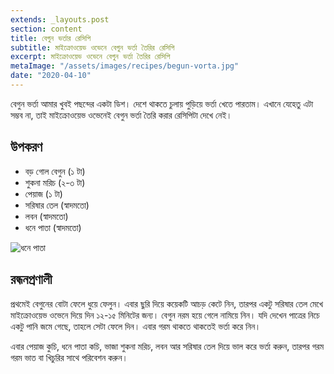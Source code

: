 ```yaml
---
extends: _layouts.post
section: content
title: বেগুন ভর্তার রেসিপি
subtitle: মাইক্রোওয়েভ ওভেনে বেগুন ভর্তা তৈরির রেসিপি
excerpt: মাইক্রোওয়েভ ওভেনে বেগুন ভর্তা তৈরির রেসিপি
metaImage: "/assets/images/recipes/begun-vorta.jpg"
date: "2020-04-10"
---
```


বেগুন ভর্তা আমার খুবই পছন্দের একটা ডিশ। দেশে থাকতে চুলায় পুড়িয়ে ভর্তা খেতে পারতাম। এখানে যেহেতু এটা
সম্ভব না, তাই মাইক্রোওয়েভ ওভেনেই বেগুন ভর্তা তৈরি করার রেসিপিটা দেখে নেই।

## উপকরণ

- বড় গোল বেগুন (১ টা)
- শুকনা মরিচ (২-৩ টা)
- পেয়াজ (১ টা)
- সরিষার তেল (স্বাদমতো)
- লবন (স্বাদমতো)
- ধনে পাতা (স্বাদমতো)

![ধনে পাতা](/assets/images/recipes/begun-vorta.jpg)

## রন্ধনপ্রণালী

প্রথমেই বেগুনের বোটা ফেলে ধুয়ে ফেলুন। এবার ছুরি দিয়ে কয়েকটি আচড় কেটে নিন, তারপর একটু সরিষার তেল মেখে
মাইক্রোওয়েভ ওভেনে দিয়ে দিন ১২-১৫ মিনিটের জন্য। বেগুন নরম হয়ে গেলে নামিয়ে নিন। যদি দেখেন পাত্রের নিচে
একটু পানি জমে গেছে, তাহলে সেটা ফেলে দিন। এবার গরম থাকতে থাকতেই ভর্তা করে নিন।

এবার পেয়াজ কুচি, ধনে পাতা কচি, ভাজা শুকনা মরিচ, লবন আর সরিষার তেল দিয়ে ভাল করে ভর্তা করুন, তারপর
গরম গরম ভাত বা খিচুরির সাথে পরিবেশন করুন।
